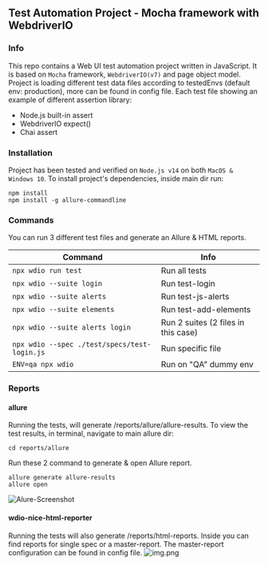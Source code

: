 ## Test Automation Project - Mocha framework with WebdriverIO

### Info
This repo contains a Web UI test automation project written in JavaScript. It is based on ```Mocha``` framework, ```WebdriverIO(v7)``` and page object  model.
Project is loading different test data files according to testedEnvs (default env: production), more can be found in config file.
Each test file showing an example of different assertion library:

* Node.js built-in assert
* WebdriverIO expect()
* Chai assert

### Installation
Project has been tested and verified on ```Node.js v14``` on both ```MacOS & Windows 10```.
To install project's dependencies, inside main dir run:
```
npm install
npm install -g allure-commandline
```

### Commands
You can run 3 different test files and generate an Allure & HTML reports.

| Command  | Info | 
| ------------- | ------------- |
| ```npx wdio run test```  | Run all tests |
| ```npx wdio --suite login```  | Run test-login |
| ```npx wdio --suite alerts```  | Run test-js-alerts |
| ```npx wdio --suite elements```  | Run test-add-elements |
| ```npx wdio --suite alerts login```  | Run 2 suites (2 files in this case) |
| ```npx wdio --spec ./test/specs/test-login.js```  | Run specific file |
| ```ENV=qa npx wdio```  | Run on "QA" dummy env |


### Reports

#### allure
Running the tests, will generate /reports/allure/allure-results.
To view the test results, in terminal, navigate to main allure dir:
```
cd reports/allure
```
Run these 2 command to generate & open Allure report.
```
allure generate allure-results
allure open
```
![Alure-Screenshot](https://i.imgur.com/Mxpw0q0.png)

#### wdio-nice-html-reporter
Running the tests will also generate /reports/html-reports.
Inside you can find reports for single spec or a master-report. The master-report configuration can be found in config file.
![img.png](https://i.imgur.com/qajYGPR.png)